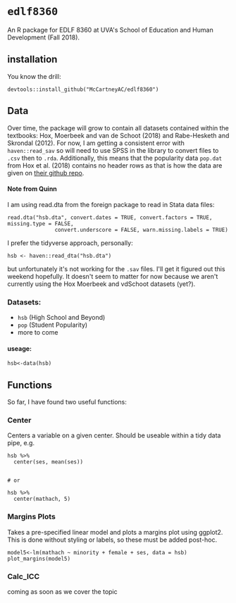 # `edlf8360`

An R package for EDLF 8360 at UVA's School of Education and Human Development (Fall 2018). 

## installation
You know the drill:
```
devtools::install_github("McCartneyAC/edlf8360")
```

## Data
Over time, the package will grow to contain all datasets contained within the textbooks: Hox, Moerbeek and van de Schoot (2018) and Rabe-Hesketh and Skrondal (2012). For now, I am getting a consistent error with `haven::read_sav` so will need to use SPSS in the library to convert files to `.csv` then to `.rda`. Additionally, this means that the popularity data `pop.dat` from Hox et al. (2018) contains no header rows as that is how the data are given on [their github repo](https://github.com/MultiLevelAnalysis/Datasets-third-edition-Multilevel-book/tree/master/chapter%202/popularity/MPLUS). 

#### Note from Quinn

I am using read.dta from the foreign package to read in Stata data files:

```
read.dta("hsb.dta", convert.dates = TRUE, convert.factors = TRUE, missing.type = FALSE, 
               convert.underscore = FALSE, warn.missing.labels = TRUE)
``` 

I prefer the tidyverse approach, personally:
```
hsb <- haven::read_dta("hsb.dta")
```
but unfortunately it's not working for the `.sav` files. I'll get it figured out this weekend hopefully. It doesn't seem to matter for now because we aren't currently using the Hox Moerbeek and vdSchoot datasets (yet?). 

### Datasets:
* `hsb` (High School and Beyond) 
* `pop` (Student Popularity)
* more to come 

#### useage: 

```
hsb<-data(hsb)
```

## Functions

So far, I have found two useful functions: 

### Center

Centers a variable on a given center. Should be useable within a tidy data pipe, e.g. 
```
hsb %>%
  center(ses, mean(ses))
  
  
# or 

hsb %>%
  center(mathach, 5)
```  


### Margins Plots

Takes a pre-specified linear model and plots a margins plot using ggplot2. This is done without styling or labels, so these must be added post-hoc. 

``` 
model5<-lm(mathach ~ minority + female + ses, data = hsb)
plot_margins(model5)
```

### Calc_ICC
coming as soon as we cover the topic
